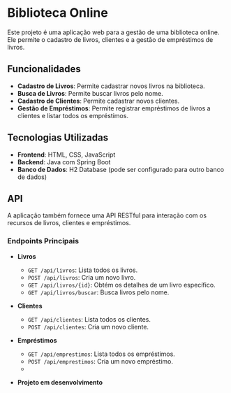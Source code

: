 # Biblioteca Online

Este projeto é uma aplicação web para a gestão de uma biblioteca online. Ele permite o cadastro de livros, clientes e a gestão de empréstimos de livros.

## Funcionalidades

- **Cadastro de Livros**: Permite cadastrar novos livros na biblioteca.
- **Busca de Livros**: Permite buscar livros pelo nome.
- **Cadastro de Clientes**: Permite cadastrar novos clientes.
- **Gestão de Empréstimos**: Permite registrar empréstimos de livros a clientes e listar todos os empréstimos.

## Tecnologias Utilizadas

- **Frontend**: HTML, CSS, JavaScript
- **Backend**: Java com Spring Boot
- **Banco de Dados**: H2 Database (pode ser configurado para outro banco de dados)
## API

A aplicação também fornece uma API RESTful para interação com os recursos de livros, clientes e empréstimos.

### Endpoints Principais

- **Livros**
  - `GET /api/livros`: Lista todos os livros.
  - `POST /api/livros`: Cria um novo livro.
  - `GET /api/livros/{id}`: Obtém os detalhes de um livro específico.
  - `GET /api/livros/buscar`: Busca livros pelo nome.

- **Clientes**
  - `GET /api/clientes`: Lista todos os clientes.
  - `POST /api/clientes`: Cria um novo cliente.

- **Empréstimos**
  - `GET /api/emprestimos`: Lista todos os empréstimos.
  - `POST /api/emprestimos`: Cria um novo empréstimo.
  - 
- **Projeto em desenvolvimento**
  
